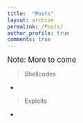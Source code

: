 ```yaml
---
title:  "Posts"
layout: archive
permalink: /Posts/
author_profile: true
comments: true
---
```



<p style="text-align:justify;">
<span style="font-family: Calibri (Body);font-size: 17px">
<it>Note: More to come</it>


> Shellcodes 

- 




> Exploits

- 

</span></p>